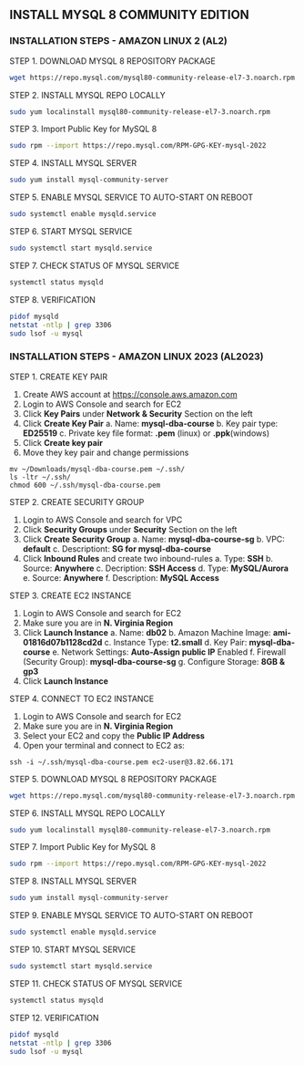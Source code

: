 ## INSTALL MYSQL 8 COMMUNITY EDITION

### INSTALLATION STEPS - AMAZON LINUX 2 (AL2)
STEP 1. DOWNLOAD MYSQL 8 REPOSITORY PACKAGE
```sh
wget https://repo.mysql.com/mysql80-community-release-el7-3.noarch.rpm
```

STEP 2. INSTALL MYSQL REPO LOCALLY
```sh
sudo yum localinstall mysql80-community-release-el7-3.noarch.rpm
```

STEP 3. Import Public Key for MySQL 8
```sh
sudo rpm --import https://repo.mysql.com/RPM-GPG-KEY-mysql-2022
```

STEP 4. INSTALL MYSQL SERVER
```sh
sudo yum install mysql-community-server
```

STEP 5. ENABLE MYSQL SERVICE TO AUTO-START ON REBOOT
```sh
sudo systemctl enable mysqld.service
```

STEP 6. START MYSQL SERVICE
```sh
sudo systemctl start mysqld.service
```

STEP 7. CHECK STATUS OF MYSQL SERVICE
```sh
systemctl status mysqld
```

STEP 8. VERIFICATION
```sh
pidof mysqld
netstat -ntlp | grep 3306
sudo lsof -u mysql
```


### INSTALLATION STEPS - AMAZON LINUX 2023 (AL2023)

STEP 1. CREATE KEY PAIR

1. Create AWS account at https://console.aws.amazon.com
2. Login to AWS Console and search for EC2
3. Click **Key Pairs** under **Network & Security** Section on the left
4. Click **Create Key Pair**
   a. Name: **mysql-dba-course**
   b. Key pair type: **ED25519**
   c. Private key file format: **.pem** (linux) or **.ppk**(windows)
 5. Click **Create key pair**
 6. Move they key pair and change permissions
```
mv ~/Downloads/mysql-dba-course.pem ~/.ssh/
ls -ltr ~/.ssh/
chmod 600 ~/.ssh/mysql-dba-course.pem
```

STEP 2. CREATE SECURITY GROUP
1. Login to AWS Console and search for VPC
2. Click **Security Groups** under **Security** Section on the left
3. Click **Create Security Group**
   a. Name: **mysql-dba-course-sg**
   b. VPC: **default**
   c. Descriptiont: **SG for mysql-dba-course**
 4. Click **Inbound Rules** and create two inbound-rules
    a. Type: **SSH**
    b. Source: **Anywhere**
    c. Decription: **SSH Access**
    d. Type: **MySQL/Aurora**
    e. Source: **Anywhere**
    f. Description: **MySQL Access**


STEP 3. CREATE EC2 INSTANCE
1. Login to AWS Console and search for EC2
2. Make sure you are in **N. Virginia Region**
3. Click **Launch Instance**
   a. Name: **db02**
   b. Amazon Machine Image: **ami-01816d07b1128cd2d**
   c. Instance Type: **t2.small**
   d. Key Pair: **mysql-dba-course**
   e. Network Settings: **Auto-Assign public IP** Enabled
   f. Firewall (Security Group): **mysql-dba-course-sg**
   g. Configure Storage: **8GB & gp3**
 4. Click **Launch Instance**


STEP 4. CONNECT TO EC2 INSTANCE
1. Login to AWS Console and search for EC2
2. Make sure you are in **N. Virginia Region**
3. Select your EC2 and copy the **Public IP Address**
4. Open your terminal and connect to EC2 as:
```
ssh -i ~/.ssh/mysql-dba-course.pem ec2-user@3.82.66.171
```


STEP 5. DOWNLOAD MYSQL 8 REPOSITORY PACKAGE
```sh
wget https://repo.mysql.com/mysql80-community-release-el7-3.noarch.rpm
```

STEP 6. INSTALL MYSQL REPO LOCALLY
```sh
sudo yum localinstall mysql80-community-release-el7-3.noarch.rpm
```

STEP 7. Import Public Key for MySQL 8
```sh
sudo rpm --import https://repo.mysql.com/RPM-GPG-KEY-mysql-2022
```

STEP 8. INSTALL MYSQL SERVER
```sh
sudo yum install mysql-community-server
```

STEP 9. ENABLE MYSQL SERVICE TO AUTO-START ON REBOOT
```sh
sudo systemctl enable mysqld.service
```

STEP 10. START MYSQL SERVICE
```sh
sudo systemctl start mysqld.service
```

STEP 11. CHECK STATUS OF MYSQL SERVICE
```sh
systemctl status mysqld
```

STEP 12. VERIFICATION
```sh
pidof mysqld
netstat -ntlp | grep 3306
sudo lsof -u mysql
```
